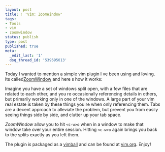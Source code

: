 ```yaml
---
layout: post
title: ! 'Vim: ZoomWindow'
tags:
- Tools
- vim
- zoomwindow
status: publish
type: post
published: true
meta:
  _edit_last: '1'
  dsq_thread_id: '539595013'
---
```

Today I wanted to mention a simple vim plugin I ve been using and loving. Its called<a href="http://www.vim.org/scripts/script.php?script_id=508">ZoomWindow</a> and here s how it works:

Imagine you have a set of windows split open, with a few files that are related to each other, and you re occasionally referencing details in others, but primarily working only in one of the windows. A large part of your vim real estate is taken by these things you re when only referencing them. Tabs are a decent approach to alleviate the problem, but prevent you from easily seeing things side by side, and clutter up your tab space.

<em>ZoomWindow</em> allow you to hit <code>&lt;c-w&gt;o</code> when in a window to make that window take over your entire session. Hitting <code>&lt;c-w&gt;o</code> again brings you back to the splits exactly as you left them.

The plugin is packaged as a <a href="http://www.vim.org/scripts/script.php?script_id=1502">vimball</a> and can be found at <a href="http://www.vim.org/scripts/script.php?script_id=508">vim.org</a>. Enjoy!
